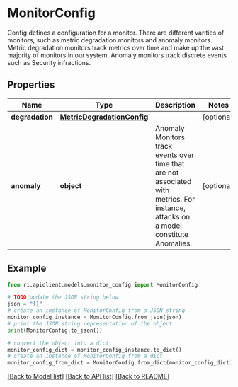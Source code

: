 # MonitorConfig

Config defines a configuration for a monitor. There are different varities of monitors, such as metric degradation monitors and anomaly monitors. Metric degradation monitors track metrics over time and make up the vast majority of monitors in our system. Anomaly monitors track discrete events such as Security infractions.

## Properties

Name | Type | Description | Notes
------------ | ------------- | ------------- | -------------
**degradation** | [**MetricDegradationConfig**](MetricDegradationConfig.md) |  | [optional] 
**anomaly** | **object** | Anomaly Monitors track events over time that are not associated with metrics. For instance, attacks on a model constitute Anomalies. | [optional] 

## Example

```python
from ri.apiclient.models.monitor_config import MonitorConfig

# TODO update the JSON string below
json = "{}"
# create an instance of MonitorConfig from a JSON string
monitor_config_instance = MonitorConfig.from_json(json)
# print the JSON string representation of the object
print(MonitorConfig.to_json())

# convert the object into a dict
monitor_config_dict = monitor_config_instance.to_dict()
# create an instance of MonitorConfig from a dict
monitor_config_from_dict = MonitorConfig.from_dict(monitor_config_dict)
```
[[Back to Model list]](../README.md#documentation-for-models) [[Back to API list]](../README.md#documentation-for-api-endpoints) [[Back to README]](../README.md)

